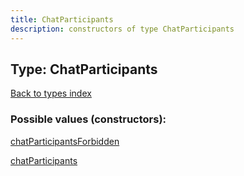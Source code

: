 ```yaml
---
title: ChatParticipants
description: constructors of type ChatParticipants
---
```

## Type: ChatParticipants  
[Back to types index](index.md)



### Possible values (constructors):

[chatParticipantsForbidden](../constructors/chatParticipantsForbidden.md)  

[chatParticipants](../constructors/chatParticipants.md)  

